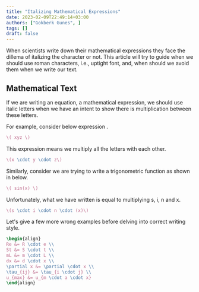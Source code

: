 ```yaml
---
title: "Italizing Mathematical Expressions"
date: 2023-02-09T22:49:14+03:00
authors: ["Gokberk Gunes", ]
tags: []
draft: false
---
```

When scientists write down their mathematical expressions they face the dillema
of italizing the character or not.
This article will try to guide when we should use roman characters, i.e.,
uptight font, and, when should we avoid them when we write our text.

## Mathematical Text

If we are writing an equation, a mathematical expression, we should use italic
letters when we have an intent to show there is multiplication between these
letters.

For example, consider below expression .
```latex
\( xyz \)
```
This expression means we multiply all the letters with each other.
```latex
\(x \cdot y \cdot z\)
```

Similarly, consider we are trying to write a trigonometric function as shown in
below.
```latex
\( sin(x) \)
```
Unfortunately, what we have written is equal to multiplying s, i, n and x.
```latex
\(s \cdot i \cdot n \cdot (x)\)
```

Let's give a few more wrong examples before delving into correct writing style.
```latex
\begin{align}
Re &= R \cdot e \\
St &= S \cdot t \\
mL &= m \cdot L \\
dx &= d \cdot x \\
\partial x &= \partial \cdot x \\
\tau_{ij} &= \tau_{i \cdot j} \\
u_{max} &= u_{m \cdot a \cdot x}
\end{align}
```


